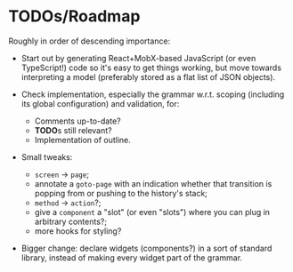 # TODOs/Roadmap

Roughly in order of descending importance:

* Start out by generating React+MobX-based JavaScript (or even TypeScript!) code so it's easy to get things working, but move towards interpreting a model (preferably stored as a flat list of JSON objects).

* Check implementation, especially the grammar w.r.t. scoping (including its global configuration) and validation, for:

	* Comments up-to-date?
	* **TODO**s still relevant?
	* Implementation of outline.

* Small tweaks:

    * `screen` &rarr; `page`;
    * annotate a `goto-page` with an indication whether that transition is popping from or pushing to the history's stack;
    * `method` &rarr; `action`?;
    * give a `component` a "slot" (or even "slots") where you can plug in arbitrary contents?;
    * more hooks for styling?

* Bigger change: declare widgets (components?) in a sort of standard library, instead of making every widget part of the grammar.
 
